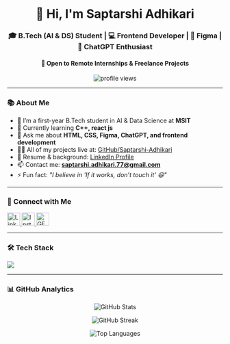 <h1 align="center">👋 Hi, I'm Saptarshi Adhikari</h1>
<h3 align="center">🎓 B.Tech (AI & DS) Student | 💻 Frontend Developer | 🎨 Figma | 🤖 ChatGPT Enthusiast</h3>
<h4 align="center">🚀 Open to Remote Internships & Freelance Projects</h4>

<p align="center">
  <img src="https://komarev.com/ghpvc/?username=saptarshi-adhikari&label=Profile%20Views&color=0e75b6&style=flat" alt="profile views" />
</p>

---

### 📚 About Me

- 🔭 I’m a first-year B.Tech student in AI & Data Science at **MSIT**
- 🌱 Currently learning **C++, react js**
- 💬 Ask me about **HTML, CSS, Figma, ChatGPT, and frontend development**
- 👨‍💻 All of my projects live at: [GitHub/Saptarshi-Adhikari](https://github.com/Saptarshi-Adhikari)
- 📄 Resume & background: [LinkedIn Profile](https://www.linkedin.com/in/saptarshi-adhikari-81942136a/)
- 📫 Contact me: **saptarshi.adhikari.77@gmail.com**
- ⚡ Fun fact: *"I believe in 'If it works, don’t touch it' 😄"*

---

### 🔗 Connect with Me

<p align="left">
  <a href="https://www.linkedin.com/in/saptarshi-adhikari-81942136a/" target="_blank">
    <img src="https://skillicons.dev/icons?i=linkedin" height="30" alt="LinkedIn" />
  </a>
  <a href="https://instagram.com/saptarshii_7" target="_blank">
    <img src="https://skillicons.dev/icons?i=instagram" height="30" alt="Instagram" />
  </a>
  <a href="https://auth.geeksforgeeks.org/user/saptarshia9ex9" target="_blank">
    <img src="https://upload.wikimedia.org/wikipedia/commons/4/43/GeeksforGeeks.svg" height="30" alt="GFG" />
  </a>
</p>

---

### 🛠️ Tech Stack

<p align="left">
  <img src="https://skillicons.dev/icons?i=html,css,js,cpp,python,figma,git,github,vscode" />
</p>

---

### 📊 GitHub Analytics

<div align="center">

<p>
  <img src="https://github-readme-stats.vercel.app/api?username=saptarshi-adhikari&show_icons=true&theme=tokyonight" alt="GitHub Stats" />
</p>

<p>
  <img src="https://github-readme-streak-stats.herokuapp.com/?user=saptarshi-adhikari&theme=tokyonight" alt="GitHub Streak" />
</p>

<p>
  <img src="https://github-readme-stats.vercel.app/api/top-langs?username=saptarshi-adhikari&layout=compact&theme=tokyonight" alt="Top Languages" />
</p>

</div>
